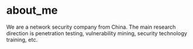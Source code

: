 # about_me
We are a network security company from China.
The main research direction is penetration testing, vulnerability mining, security technology training, etc.
